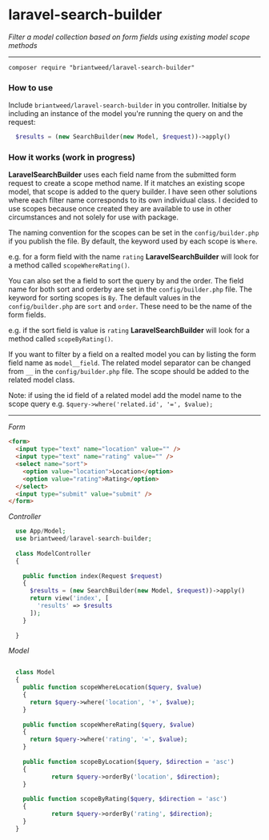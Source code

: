# laravel-search-builder

*Filter a model collection based on form fields using existing model scope methods*

---
```
composer require "briantweed/laravel-search-builder"
```

### How to use

Include `briantweed/laravel-search-builder` in you controller. Initialse by including an instance of the model you're running the query on and the request:

```php
  $results = (new SearchBuilder(new Model, $request))->apply()
```


### How it works (work in progress)

**LaravelSearchBuilder** uses each field name from the submitted form request to create a scope method name. If it matches an existing scope model, that scope is added to the query builder. I have seen other solutions where each filter name corresponds to its own individual class. I decided to use scopes because once created they are available to use in other circumstances and not solely for use with package.

The naming convention for the scopes can be set in the `config/builder.php` if you publish the file. By default, the keyword used by each scope is `Where`.

e.g. for a form field with the name `rating` **LaravelSearchBuilder** will look for a method called `scopeWhereRating()`.

You can also set the a field to sort the query by and the order. The field name for both sort and orderby are set in the `config/builder.php` file. The keyword for sorting scopes is `By`. The default values in the `config/builder.php` are `sort` and `order`. These need to be the name of the form fields.

e.g. if the sort field is value is `rating` **LaravelSearchBuilder** will look for a method called `scopeByRating()`.


If you want to filter by a field on a realted model you can by listing the form field name as `model__field`. The related model separator can be changed from `__` in the `config/builder.php` file. The scope should be added to the related model class.

Note: if using the id field of a related model add the model name to the scope query e.g. `$query->where('related.id', '=', $value);`


---

*Form*
```html 
<form>
  <input type="text" name="location" value="" />
  <input type="text" name="rating" value="" />
  <select name="sort">
    <option value="location">Location</option>
    <option value="rating">Rating</option>
  </select>
  <input type="submit" value="submit" />
</form>
```

*Controller*
```php 
  use App/Model;
  use briantweed/laravel-search-builder;
  
  class ModelController
  {
  
    public function index(Request $request)
    {
      $results = (new SearchBuilder(new Model, $request))->apply()
      return view('index', [
        'results' => $results
      ]);
    }
    
  }
```

*Model*
```php

  class Model
  {
    public function scopeWhereLocation($query, $value)
    {
      return $query->where('location', '+', $value);
    }
    
    public function scopeWhereRating($query, $value)
    {
      return $query->where('rating', '=', $value);
    }
    
    public function scopeByLocation($query, $direction = 'asc')
    {
    		return $query->orderBy('location', $direction);
    }
    
    public function scopeByRating($query, $direction = 'asc')
    {
    		return $query->orderBy('rating', $direction);
    }
  }
```
